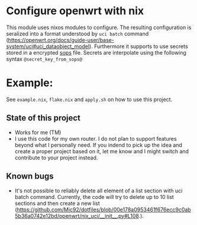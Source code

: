 # Configure openwrt with nix
This module uses nixos modules to configure. The resulting configuration is
seralized into a format understood by `uci batch` command
(https://openwrt.org/docs/guide-user/base-system/uci#uci_dataobject_model).
Furthermore it supports to use secrets stored in a encrypted
[sops](https://github.com/mozilla/sops) file. Secrets are interpolate using the
following syntax `@secret_key_from_sops@` 

# Example:

See `example.nix`, `flake.nix` and `apply.sh` on how to use this project.

## State of this project
- Works for me (TM)
- I use this code for my own router. I do not plan to support features beyond
  what I personally need. If you indend to pick up the idea and create a proper
  project based on it, let me know and I might switch and contribute to your
  project instead.

## Known bugs
- It's not possible to reliably delete all element of a list section with uci
  batch command. Currently, the code will try to delete up to 10 list sections
  and then create a new list
  (https://github.com/Mic92/dotfiles/blob/00e178a0953461f676ecc9c0ab5b36a0742e12bd/openwrt/nix_uci/__init__.py#L108.).
